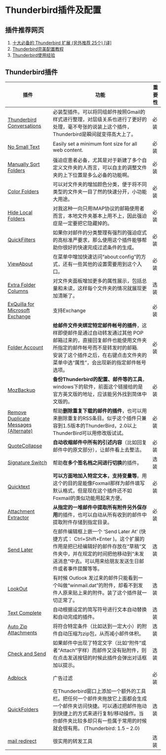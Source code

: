 # Thunderbird插件及配置

## 插件推荐网页

1.  [十大必备的 Thunderbird 扩展 \(另外推荐 25个\) \[译\]](http://blog.itpub.net/7802964/viewspace-923468/)
2.  [Thunderbird完美配置教程](http://www.tuicool.com/articles/b6nEfq)
3.  [Thunderbird使用经验](http://www.elias.cn/ComUse/ThunderBird)

## Thunderbird插件

|插件|功能|重要性|
|----|----|----|
|[Thunderbird Conversations](https://addons.mozilla.org/zh-CN/thunderbird/addon/gmail-conversation-view/?src=search)|必装型插件。可以将同组邮件按照Gmail的样式进行整理，对层级关系也进行了更好的处理，毫不夸张的说装上这个插件，Thunderbird是瞬间就变得高大上了。|必装|
|[No Small Text](https://addons.mozilla.org/en-US/thunderbird/addon/no-small-text/versions/)|Easily set a minimum font size for all web content.|必装|
|[Manually Sort Folders](https://addons.mozilla.org/zh-CN/thunderbird/addon/manually-sort-folders/?src=search)|强迫症患者必备，尤其是对于新建了多个自定义文件夹的人而言，可以自主的调整文件夹的上下位置是多么必备的功能啊。|必装|
|[Color Folders](https://addons.mozilla.org/zh-CN/thunderbird/addon/color-folders/?src=search)|可以对文件夹的增加颜色分类，便于将不同类型的文件夹一目了然的快速分开，小功能大用途。|必装|
|[Hide Local Folders](https://addons.mozilla.org/zh-CN/thunderbird/addon/hide-local-folders/?src=search)|对我这种一向只用IMAP协议的邮箱使用者而言，本地文件夹基本上用不上，因此强迫症是一定要把它隐藏掉的。|必装|
|[QuickFilters](https://addons.mozilla.org/zh-CN/thunderbird/addon/quickfilters/?src=search)|如果你对邮件的分类整理有强烈的强迫症式的高标准严要求，那么使用这个插件能够帮助你很好的快速完成过滤条件的生成。|必装|
|[ViewAbout](https://addons.mozilla.org/zh-CN/thunderbird/addon/viewabout/?src=search)|在菜单中增加快速访问“about:config”的方式，还有一些其他的设置需要用到这个入口。|必装|
|[Extra Folder Columns](https://addons.mozilla.org/zh-CN/thunderbird/addon/extra-folder-columns/?src=search)|对文件夹面板增加更多的属性展示，包括总量和未读，这样每个文件夹的情况就展现更加清晰了。|选装|
|[ExQuilla for Microsoft Exchange](https://addons.mozilla.org/zh-CN/thunderbird/addon/exquilla-exchange-web-services/?src=search)|支持Exchange|必装|
|[Folder Account](https://addons.mozilla.org/en-US/thunderbird/addon/folder-account/)|**给邮件文件夹绑定特定邮件帐号的插件**，这样即使邮件是通过自动转发通过其他 POP 邮箱过来的，直接回复邮件也能使用文件夹所指定的邮件帐号而不是转发时的邮箱.<br>安装了这个插件之后，在右键点击文件夹的菜单中选“属性”，会出现新的指定邮件帐号选项。|必装|
|[MozBackup](http://www.mozbackup.org/)|**备份Thunderbird的配置、邮件等的工具**，windows下的软件，前面这个链接给的是官方英文版的地址，应该能另外找到简体中文版的。|必装|
|[Remove Duplicate Messages \(Alternate\)](https://addons.mozilla.org/en-US/thunderbird/addon/4654)|帮助**删除重复下载的邮件的插件**，也可以用来删除重复的RSS条目。似乎这个插件只兼容到1.5版本的ThunderBird，2.0以上ThunderBird可以用修改版试试。|必装|
|[QuoteCollapse](https://addons.mozilla.org/en-US/thunderbird/addon/347)|**自动收缩邮件中所有的引述内容**（比如回复邮件中的原文部分），让邮件看上去整洁。|必装|
|[Signature Switch](https://addons.mozilla.org/en-US/thunderbird/addon/611)|帮助**在多个签名档之间进行切换**的插件。|选装|
|[Quicktext](https://addons.mozilla.org/extensions/moreinfo.php?application=thunderbird&id=640)|**可以方面地加入特定文本，支持变量等**。用这个的目的是能像Foxmail那样为邮件填写默认格式，但是现在这个插件还不如Foxmail的类似功能用起来方便。|必装|
|[Attachment Extractor](https://addons.mozilla.org/en-US/thunderbird/addon/556)|**从指定的一堆邮件中提取所有附件另外保存用**的插件，也可以自动从所有收到的邮件中提取附件存储到指定目录。|必装|
|[Send Later](http://www.unsignedbyte.com/?page_id=4)|在邮件编辑框上嵌一个 ‘Send Later At’ (快捷方式： Ctrl+Shift+Enter )。这个扩展的作用是把已经编辑好的邮件存放在“草稿”文件夹中，并在规定的时间把他移动到“未发送消息”中去。可以用来给朋友发送生日邮件或者事件提醒等等。|选装|
|[LookOut](https://addons.mozilla.org/en-US/thunderbird/addon/lookout/)|有时候 Outlook 发过来的邮件只能看到一个叫做“winmail.dat”的附件，却看不到发件人原来贴上来的附件。装了这个插件就一切正常了。|选装|
|[Text Complete](https://addons.mozilla.org/en-US/thunderbird/addon/2320)|自动根据设定的简写符号进行文本自动替换和自动完成的插件。|选装|
|[Auto Zip Attachments](https://addons.mozilla.org/zh-CN/thunderbird/addon/4003)|将符合特定条件（比如达到一定大小）的附件自动压缩为zip包，从而减小邮件体积。|选装|
|[Check and Send](https://addons.mozilla.org/zh-CN/thunderbird/addon/2281)|如果邮件中出现了特定文字（比如“附件”或者“Attach”字样）而邮件又没有贴附件，则在点击发送按钮的时候此插件会弹出对话框加以提示。|选装|
|[Adblock](https://addons.mozilla.org/zh-CN/thunderbird/addon/adblock-plus/?src=collection&amp;collection_id=14065f39-7c9e-0c33-20f4-23187ab8fd08)|广告过滤|必装|
|[QuickFolders](https://addons.mozilla.org/en-US/thunderbird/addon/3254)|在Thunderbird窗口上添加一个额外的工具栏。把任何一个邮件夹拖放它上面都会生成一个邮件夹访问快捷。可以通过把邮件拖动到快捷上的方式来进行复制/移动操作。当你邮件夹比较多却只有一些属于常用的时候就会很有用。 (Thunderbird: 1.5 – 2.0)|选装|
|[mail redirect]()|很实用的转发工具|选装|
